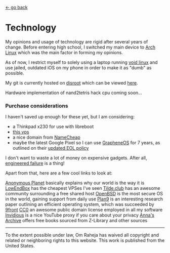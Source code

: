 [<- go back](/)

# Technology

My opinions and usage of technology are rigid after several years of change. Before entering high school, I switched my main device to [Arch Linux](https://archlinux.org) which was the main factor in forming my opinions.

As of now, I restrict myself to solely using a laptop running [void linux](https://voidlinux.org) and use jailed, outdated iOS on my phone in order to make it as "dumb" as possible. 

My git is currently hosted on [disroot](https://disroot.org) which can be viewed [here](https://git.disroot.org/omr).

Hardware implementation of nand2tetris hack cpu coming soon...

### Purchase considerations
I haven't saved up enough for these yet, but I am considering:
- a Thinkpad x230 for use with libreboot
- [this vps](https://cloudserver.net/billing/index.php?rp=/store/custom-packages/leb-1gb-annual-plan)
- a nice domain from [NameCheap](https://namecheap.com)
- maybe the latest Google Pixel so I can use [GrapheneOS](https://grapheneos.org) for 7 years, as outlined on their [updated EOL policy](https://blog.google/products/pixel/software-support-pixel-8-pixel-8-pro/)

I don't want to waste a lot of money on expensive gadgets. After all, [engineered failure](https://en.wikipedia.org/wiki/Planned_obsolescence) is a thing!

Apart from that, here are a few cool links to look at:

[Anonymous Planet](https://anonymousplanet.org) basically explains why our world is the way it is
[LowEndBox](https://lowendbox.com) has the cheapest VPSes I've seen
[Tilde.club](https://tilde.club) has an awesome community surrounding a free shared host
[OpenBSD](https://openbsd.org) is the most secure OS in the world, gaining support from daily use
[Plan9](https://css.csail.mit.edu/6.824/2014/papers/plan9.pdf) is an interesting research paper outlining an efficient operating system, which was succeeded by [9front](https://9front.org)
[CC0](http://creativecommons.org/publicdomain/zero/1.0/) an awesome public domain license employed in all my software
[Invidious](https://yewtu.be) is a nice YouTube proxy if you care about your privacy
[Anna's Archive](https://annas-archive.org) offers free books sourced from Z-Library and other sources

---
To the extent possible under law, Om Raheja has waived all copyright and related or neighboring rights to this website. This work is published from the United States. 

